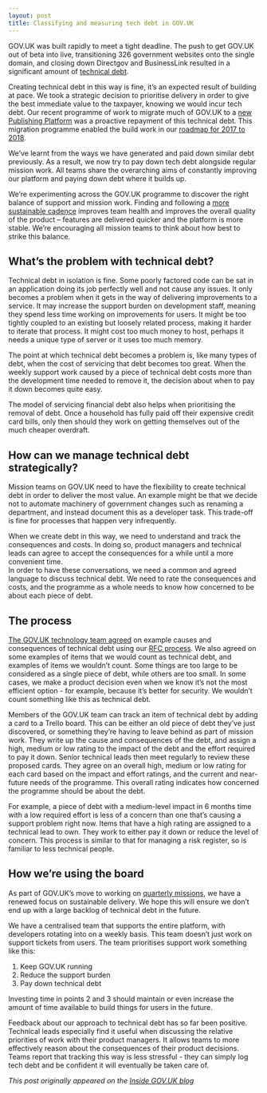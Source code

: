 ```yaml
---
layout: post
title: Classifying and measuring tech debt in GOV.UK
---
```


GOV.UK was built rapidly to meet a tight deadline. The push to get GOV.UK out of beta into live, transitioning 326 government websites onto the single domain, and closing down Directgov and BusinessLink resulted in a significant amount of [technical debt](https://en.wikipedia.org/wiki/Technical_debt).

Creating technical debt in this way is fine, it’s an expected result of building at pace. We took a strategic decision to prioritise delivery in order to give the best immediate value to the taxpayer, knowing we would incur tech debt. Our recent programme of work to migrate much of GOV.UK to a [new Publishing Platform](https://insidegovuk.blog.gov.uk/2015/10/27/rebuilding-gov-uks-publishing-tools/) was a proactive repayment of this technical debt. This migration programme enabled the build work in our [roadmap for 2017 to 2018](https://insidegovuk.blog.gov.uk/2017/02/13/the-2017-to-2018-gov-uk-roadmap/).

We’ve learnt from the ways we have generated and paid down similar debt previously. As a result, we now try to pay down tech debt alongside regular mission work. All teams share the overarching aims of constantly improving our platform and paying down debt where it builds up.

We’re experimenting across the GOV.UK programme to discover the right balance of support and mission work. Finding and following a [more sustainable cadence](https://insidegovuk.blog.gov.uk/2017/07/24/what-do-we-mean-by-responsible-building/) improves team health and improves the overall quality of the product – features are delivered quicker and the platform is more stable. We’re encouraging all mission teams to think about how best to strike this balance.

## What’s the problem with technical debt?

Technical debt in isolation is fine. Some poorly factored code can be sat in an application doing its job perfectly well and not cause any issues. It only becomes a problem when it gets in the way of delivering improvements to a service. It may increase the support burden on development staff, meaning they spend less time working on improvements for users. It might be too tightly coupled to an existing but loosely related process, making it harder to iterate that process. It might cost too much money to host, perhaps it needs a unique type of server or it uses too much memory.

The point at which technical debt becomes a problem is, like many types of debt, when the cost of servicing that debt becomes too great. When the weekly support work caused by a piece of technical debt costs more than the development time needed to remove it, the decision about when to pay it down becomes quite easy.

The model of servicing financial debt also helps when prioritising the removal of debt. Once a household has fully paid off their expensive credit card bills, only then should they work on getting themselves out of the much cheaper overdraft.

## How can we manage technical debt strategically?

Mission teams on GOV.UK need to have the flexibility to create technical debt in order to deliver the most value. An example might be that we decide not to automate machinery of government changes such as renaming a department, and instead document this as a developer task. This trade-off is fine for processes that happen very infrequently.

When we create debt in this way, we need to understand and track the consequences and costs. In doing so, product managers and technical leads can agree to accept the consequences for a while until a more convenient time.  
In order to have these conversations, we need a common and agreed language to discuss technical debt. We need to rate the consequences and costs, and the programme as a whole needs to know how concerned to be about each piece of debt.

## The process

[The GOV.UK technology team agreed](https://github.com/alphagov/govuk-rfcs/blob/master/rfc-069-classifying-and-measuring-tech-debt.md) on example causes and consequences of technical debt using our [RFC process](https://github.com/alphagov/govuk-rfcs/). We also agreed on some examples of items that we would count as technical debt, and examples of items we wouldn’t count. Some things are too large to be considered as a single piece of debt, while others are too small. In some cases, we make a product decision even when we know it’s not the most efficient option - for example, because it’s better for security. We wouldn’t count something like this as technical debt.

Members of the GOV.UK team can track an item of technical debt by adding a card to a Trello board. This can be either an old piece of debt they’ve just discovered, or something they’re having to leave behind as part of mission work. They write up the cause and consequences of the debt, and assign a high, medium or low rating to the impact of the debt and the effort required to pay it down. Senior technical leads then meet regularly to review these proposed cards. They agree on an overall high, medium or low rating for each card based on the impact and effort ratings, and the current and near-future needs of the programme. This overall rating indicates how concerned the programme should be about the debt.

For example, a piece of debt with a medium-level impact in 6 months time with a low required effort is less of a concern than one that’s causing a support problem right now. Items that have a high rating are assigned to a technical lead to own. They work to either pay it down or reduce the level of concern. This process is similar to that for managing a risk register, so is familiar to less technical people.

## How we’re using the board

As part of GOV.UK’s move to working on [quarterly missions](https://insidegovuk.blog.gov.uk/2017/07/19/new-roadmap-new-ways-of-working/), we have a renewed focus on sustainable delivery. We hope this will ensure we don’t end up with a large backlog of technical debt in the future.

We have a centralised team that supports the entire platform, with developers rotating into on a weekly basis. This team doesn’t just work on support tickets from users. The team prioritises support work something like this:

1.  Keep GOV.UK running
2.  Reduce the support burden
3.  Pay down technical debt

Investing time in points 2 and 3 should maintain or even increase the amount of time available to build things for users in the future.

Feedback about our approach to technical debt has so far been positive. Technical leads especially find it useful when discussing the relative priorities of work with their product managers. It allows teams to more effectively reason about the consequences of their product decisions. Teams report that tracking this way is less stressful - they can simply log tech debt and be confident it will eventually be taken care of.

_This post originally appeared on the [Inside GOV.UK blog](https://insidegovuk.blog.gov.uk/2018/02/19/classifying-and-measuring-tech-debt-in-gov-uk/)_